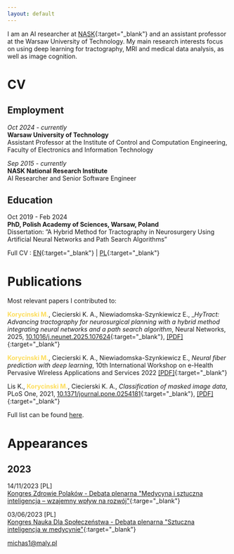 ```yaml
---
layout: default
---
```


I am an AI researcher at [NASK](https://en.nask.pl/){:target="_blank"} and an assistant professor at the Warsaw University of Technology. 
My main research interests focus on using deep learning for tractography, MRI and medical data analysis, as well as image cognition.


# CV

## Employment
_Oct 2024 - currently_\
**Warsaw University of Technology**\
Assistant Professor at the Institute of Control and Computation Engineering, Faculty of Electronics and Information Technology

_Sep 2015 - currently_\
**NASK National Research Institute**\
AI Researcher and Senior Software Engineer

## Education
Oct 2019 - Feb 2024\
**PhD, Polish Academy of Sciences, Warsaw, Poland**\
Dissertation: ”A Hybrid Method for Tractography in Neurosurgery Using Artificial Neural Networks and Path Search Algorithms”


Full CV : [EN](./cv/cv_en.pdf){:target="_blank"} \| [PL](./cv/cv_pl.pdf){:target="_blank"}

# Publications

Most relevant papers I contributed to:

<span style='color:#FDDD5C'><b>Korycinski M.</b></span>, Ciecierski K. A., Niewiadomska-Szynkiewicz E., __HyTract: Advancing tractography for neurosurgical planning with a hybrid method integrating neural networks and a path search algorithm_, Neural Networks, 2025,  [10.1016/j.neunet.2025.107624](https://doi.org/10.1016/j.neunet.2025.107624){:target="_blank"}, [[PDF]](/papers/2025/1-s2.0-S0893608025005040-main.pdf){:target="_blank"}

<span style='color:#FDDD5C'><b>Korycinski M.</b></span>, Ciecierski K. A., Niewiadomska-Szynkiewicz E., _Neural fiber prediction with deep learning_, 10th International Workshop on e-Health Pervasive Wireless Applications and Services 2022 [[PDF]](/papers/2022/mkorycinski_wimob2022_1570831080.pdf){:target="_blank"}

Lis K., <span style='color:#FDDD5C'><b>Korycinski M.</b></span>, Ciecierski K. A., _Classification of masked image data_, PLoS One, 2021, [10.1371/journal.pone.0254181](https://doi.org/10.1371/journal.pone.0254181){:target="_blank"}, [[PDF]](/papers/2021/journal.pone.0254181.pdf){:target="_blank"}

Full list can be found [here](https://scholar.google.com/citations?user=-sygxZsAAAAJ).

# Appearances
## 2023
14/11/2023 [PL] \
[Kongres Zdrowie Polaków - Debata plenarna "Medycyna i sztuczna inteligencja – wzajemny wpływ na rozwój"](https://www.youtube.com/live/wHJD-ytwMCU?si=CM_j9H3AdJAK_uNp&t=15236){:targe="_blank"}

03/06/2023 [PL] \
[Kongres Nauka Dla Społeczeństwa - Debata plenarna "Sztuczna inteligencja w medycynie"](https://www.youtube.com/live/H8cWPI6VB-E?si=RQfr0KlMzSYgMxcC&t=2119){:target="_blank"}

<a href="mailto:michas1@maly.pl"><span style='color:#000000'>michas1@maly.pl</span></a>
